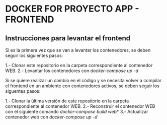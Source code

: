 # DOCKER FOR PROYECTO APP - FRONTEND #

## Instrucciones para levantar el frontend ##

Si es la primera vez que se van a levantar los contenedores, se deben seguir los siguientes pasos:

1.- Clonar este repositorio en la carpeta correspondiente al contenedor WEB.
2.- Levantar los contenedores con *docker-compose up -d*

Si se quiere realizar un cambio en el código y se necesita volver a compilar el frontend en un ambiente con contenedores activos, se deben seguir los siguentes pasos:

1.- Clonar la última versión de este repositorio en la carpeta correspondiente al contenedor WEB.
2.- Reconstruir el contenedor WEB con el siguiente comando *docker-compose build web**
3.- Actualizar contenedor web con *docker-compose up -d*